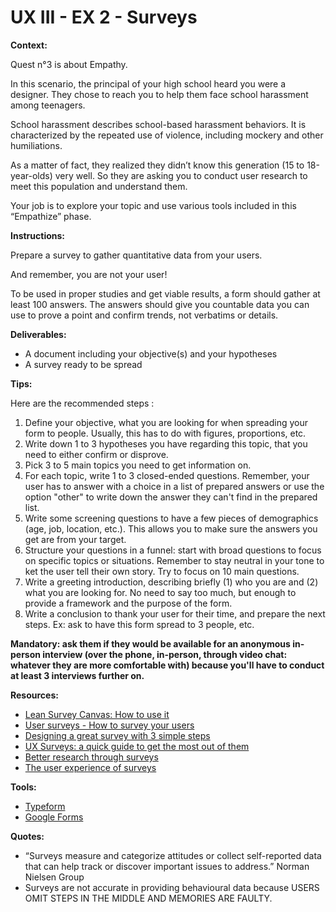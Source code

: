 # UX III - EX 2 - Surveys

**Context:** 

Quest n°3 is about Empathy. 

In this scenario, the principal of your high school heard you were a designer. They chose to reach you to help them face school harassment among teenagers.

School harassment describes school-based harassment behaviors. It is characterized by the repeated use of violence, including mockery and other humiliations.

As a matter of fact, they realized they didn’t know this generation (15 to 18-year-olds) very well. So they are asking you to conduct user research to meet this population and understand them. 

Your job is to explore your topic and use various tools included in this “Empathize” phase.

**Instructions:** 

Prepare a survey to gather quantitative data from your users. 

And remember, you are not your user!

To be used in proper studies and get viable results, a form should gather at least 100 answers. The answers should give you countable data you can use to prove a point and confirm trends, not verbatims or details.

**Deliverables:** 

- A document including your objective(s) and your hypotheses
- A survey ready to be spread

**Tips:** 

Here are the recommended steps : 

1. Define your objective, what you are looking for when spreading your form to people. Usually, this has to do with figures, proportions, etc.
2. Write down 1 to 3 hypotheses you have regarding this topic, that you need to either confirm or disprove. 
3. Pick 3 to 5 main topics you need to get information on.
4. For each topic, write 1 to 3 closed-ended questions. Remember, your user has to answer with a choice in a list of prepared answers or use the option "other" to write down the answer they can't find in the prepared list.
5. Write some screening questions to have a few pieces of demographics (age, job, location, etc.). This allows you to make sure the answers you get are from your target. 
6. Structure your questions in a funnel: start with broad questions to focus on specific topics or situations. Remember to stay neutral in your tone to ket the user tell their own story. Try to focus on 10 main questions.
7. Write a greeting introduction, describing briefly (1) who you are and (2) what you are looking for. No need to say too much, but enough to provide a framework and the purpose of the form. 
8. Write a conclusion to thank your user for their time, and prepare the next steps. Ex: ask to have this form spread to 3 people, etc.

**Mandatory: ask them if they would be available for an anonymous in-person interview (over the phone, in-person, through video chat: whatever they are more comfortable with) because you'll have to conduct at least 3 interviews further on.** 

**Resources:** 

- [Lean Survey Canvas: How to use it](https://medium.com/think-big-work-smart/the-lean-survey-canvas-1b0a00cab200)
- [User surveys - How to survey your users](https://refiner.io/blog/user-surveys/)
- [Designing a great survey with 3 simple steps](https://uxdesign.cc/designing-a-great-survey-with-3-simple-steps-283abaa67ad6)
- [UX Surveys: a quick guide to get the most out of them](https://uxdesign.cc/ux-surveys-a-quick-guide-to-get-the-most-out-of-them-1889d136be6a)
- [Better research through surveys](https://uxmastery.com/better-user-research-through-surveys/)
- [The user experience of surveys](https://uxdesign.cc/the-user-experience-of-surveys-a5420c82604a)

**Tools:** 

- [Typeform](https://www.typeform.com/)
- [Google Forms](https://docs.google.com/forms/u/0/)

**Quotes:** 

- “Surveys measure and categorize attitudes or collect self-reported data that can help track or discover important issues to address.” Norman Nielsen Group
- Surveys are not accurate in providing behavioural data because USERS OMIT STEPS IN THE MIDDLE AND MEMORIES ARE FAULTY.